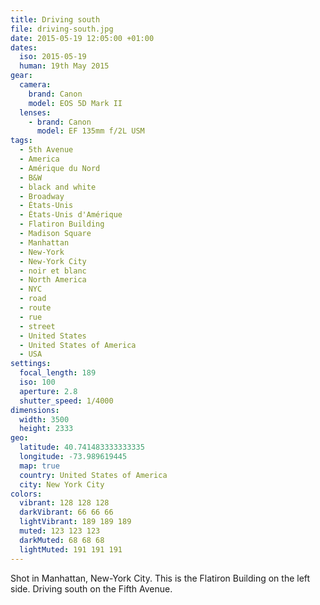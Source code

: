 ```yaml
---
title: Driving south
file: driving-south.jpg
date: 2015-05-19 12:05:00 +01:00
dates:
  iso: 2015-05-19
  human: 19th May 2015
gear:
  camera:
    brand: Canon
    model: EOS 5D Mark II
  lenses:
    - brand: Canon
      model: EF 135mm f/2L USM
tags:
  - 5th Avenue
  - America
  - Amérique du Nord
  - B&W
  - black and white
  - Broadway
  - États-Unis
  - États-Unis d'Amérique
  - Flatiron Building
  - Madison Square
  - Manhattan
  - New-York
  - New-York City
  - noir et blanc
  - North America
  - NYC
  - road
  - route
  - rue
  - street
  - United States
  - United States of America
  - USA
settings:
  focal_length: 189
  iso: 100
  aperture: 2.8
  shutter_speed: 1/4000
dimensions:
  width: 3500
  height: 2333
geo:
  latitude: 40.741483333333335
  longitude: -73.989619445
  map: true
  country: United States of America
  city: New York City
colors:
  vibrant: 128 128 128
  darkVibrant: 66 66 66
  lightVibrant: 189 189 189
  muted: 123 123 123
  darkMuted: 68 68 68
  lightMuted: 191 191 191
---
```


Shot in Manhattan, New-York City. This is the Flatiron Building on the left side. Driving south on the Fifth Avenue.
